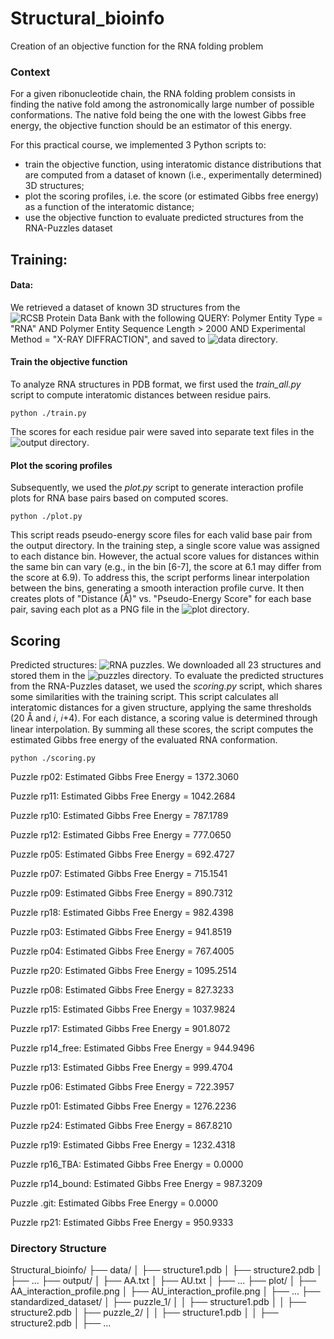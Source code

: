 # Structural_bioinfo
Creation of an objective function for the RNA folding problem

### Context
For a given ribonucleotide chain, the RNA folding problem consists in finding the native fold among the astronomically large number of possible conformations. The native fold being the
one with the lowest Gibbs free energy, the objective function should be an estimator of this energy.

For this practical course, we implemented 3 Python scripts to:
- train the objective function, using interatomic distance distributions that are computed from a dataset of known (i.e., experimentally determined) 3D structures;
- plot the scoring profiles, i.e. the score (or estimated Gibbs free energy) as a function of the interatomic distance;
- use the objective function to evaluate predicted structures from the RNA-Puzzles dataset

## Training:
#### Data:
We retrieved a dataset of known 3D structures from the ![RCSB Protein Data Bank](https://www.rcsb.org/) with the following
QUERY: Polymer Entity Type = "RNA" AND Polymer Entity Sequence Length > 2000 AND Experimental Method = "X-RAY DIFFRACTION", and saved to ![data directory](./data/).
#### Train the objective function
To analyze RNA structures in PDB format, we first used the *train_all.py* script to compute interatomic distances between residue pairs.
```
python ./train.py
```
The scores for each residue pair were saved into separate text files in the ![output directory](./output/).
#### Plot the scoring profiles
Subsequently, we used the *plot.py* script to generate interaction profile plots for RNA base pairs based on computed scores.
```
python ./plot.py
```
This script reads pseudo-energy score files for each valid base pair from the output directory. In the training step, a single score value was assigned to each distance bin. However, the actual score values for distances within the same bin can vary (e.g., in the bin [6-7], the score at 6.1 may differ from the score at 6.9). To address this, the script performs linear interpolation between the bins, generating a smooth interaction profile curve. It then creates plots of "Distance (Å)" vs. "Pseudo-Energy Score" for each base pair, saving each plot as a PNG file in the ![plot directory](./plot/).

## Scoring
Predicted structures: ![RNA puzzles](https://github.com/RNA-Puzzles/standardized_dataset.git).
We downloaded all 23 structures and stored them in the ![puzzles directory](./standardized_dataset/). 
To evaluate the predicted structures from the RNA-Puzzles dataset, we used the *scoring.py* script, which shares some similarities with the training script. This script calculates all interatomic distances for a given structure, applying the same thresholds (20 Å and 𝑖, 𝑖+4). For each distance, a scoring value is determined through linear interpolation. By summing all these scores, the script computes the estimated Gibbs free energy of the evaluated RNA conformation.
```
python ./scoring.py
```
Puzzle rp02: Estimated Gibbs Free Energy = 1372.3060

Puzzle rp11: Estimated Gibbs Free Energy = 1042.2684

Puzzle rp10: Estimated Gibbs Free Energy = 787.1789

Puzzle rp12: Estimated Gibbs Free Energy = 777.0650

Puzzle rp05: Estimated Gibbs Free Energy = 692.4727

Puzzle rp07: Estimated Gibbs Free Energy = 715.1541

Puzzle rp09: Estimated Gibbs Free Energy = 890.7312

Puzzle rp18: Estimated Gibbs Free Energy = 982.4398

Puzzle rp03: Estimated Gibbs Free Energy = 941.8519

Puzzle rp04: Estimated Gibbs Free Energy = 767.4005

Puzzle rp20: Estimated Gibbs Free Energy = 1095.2514

Puzzle rp08: Estimated Gibbs Free Energy = 827.3233

Puzzle rp15: Estimated Gibbs Free Energy = 1037.9824

Puzzle rp17: Estimated Gibbs Free Energy = 901.8072

Puzzle rp14_free: Estimated Gibbs Free Energy = 944.9496

Puzzle rp13: Estimated Gibbs Free Energy = 999.4704

Puzzle rp06: Estimated Gibbs Free Energy = 722.3957

Puzzle rp01: Estimated Gibbs Free Energy = 1276.2236

Puzzle rp24: Estimated Gibbs Free Energy = 867.8210

Puzzle rp19: Estimated Gibbs Free Energy = 1232.4318

Puzzle rp16_TBA: Estimated Gibbs Free Energy = 0.0000

Puzzle rp14_bound: Estimated Gibbs Free Energy = 987.3209

Puzzle .git: Estimated Gibbs Free Energy = 0.0000

Puzzle rp21: Estimated Gibbs Free Energy = 950.9333


### Directory Structure
Structural_bioinfo/
├── data/
│   ├── structure1.pdb
│   ├── structure2.pdb
│   ├── ...
├── output/
│   ├── AA.txt
│   ├── AU.txt
│   ├── ...
├── plot/
│   ├── AA_interaction_profile.png
│   ├── AU_interaction_profile.png
│   ├── ...
├── standardized_dataset/
│   ├── puzzle_1/
│   │   ├── structure1.pdb
│   │   ├── structure2.pdb
│   ├── puzzle_2/
│   │   ├── structure1.pdb
│   │   ├── structure2.pdb
│   ├── ...
